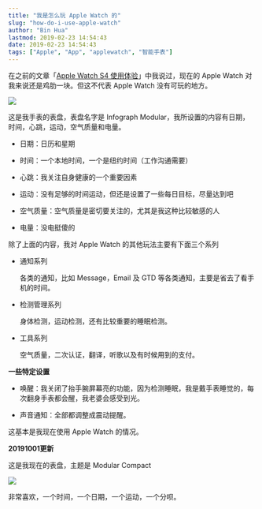 ```yaml
---
title: "我是怎么玩 Apple Watch 的"
slug: "how-do-i-use-apple-watch"
author: "Bin Hua"
lastmod: 2019-02-23 14:54:43
date: 2019-02-23 14:54:43
tags: ["Apple", "App", "applewatch", "智能手表"]
---
```


在之前的文章「[Apple Watch S4 使用体验](/apple-watch-s4/)」中我说过，现在的 Apple Watch 对我来说还是鸡肋一块。但这不代表 Apple Watch 没有可玩的地方。

![](https://storage.tourcoder.com/tcblog/how-do-i-use-apple-watch-01.PNG)

这是我手表的表盘，表盘名字是 Infograph Modular，我所设置的内容有日期，时间，心跳，运动，空气质量和电量。

- 日期：日历和星期

- 时间：一个本地时间，一个是纽约时间（工作沟通需要）

- 心跳：我关注自身健康的一个重要因素

- 运动：没有足够的时间运动，但还是设置了一些每日目标，尽量达到吧

- 空气质量：空气质量是密切要关注的，尤其是我这种比较敏感的人

- 电量：没电挺傻的

除了上面的内容，我对 Apple Watch 的其他玩法主要有下面三个系列

- 通知系列
	
    各类的通知，比如 Message，Email 及 GTD 等各类通知，主要是省去了看手机的时间。

- 检测管理系列
	
    身体检测，运动检测，还有比较重要的睡眠检测。

- 工具系列
	
    空气质量，二次认证，翻译，听歌以及有时候用到的支付。	

**一些特定设置**

- 唤醒：我关闭了抬手腕屏幕亮的功能，因为检测睡眠，我是戴手表睡觉的，每次翻身手表都会醒，我老婆会感受到光。

- 声音通知：全部都调整成震动提醒。	

这基本是我现在使用 Apple Watch 的情况。

**20191001更新**

这是我现在的表盘，主题是 Modular Compact

![](https://storage.tourcoder.com/tcblog/how-do-i-use-apple-watch-02.PNG)

非常喜欢，一个时间，一个日期，一个运动，一个分呗。
